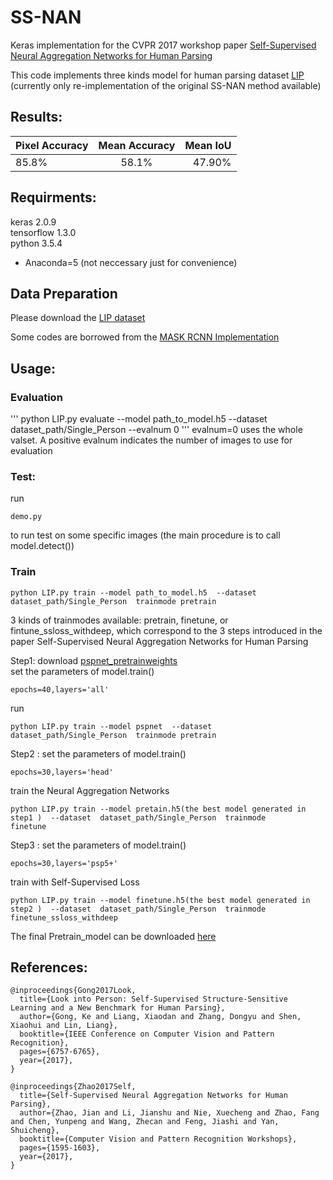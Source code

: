 # SS-NAN
Keras implementation for the CVPR 2017 workshop paper [Self-Supervised Neural Aggregation Networks for Human Parsing](http://openaccess.thecvf.com/content_cvpr_2017_workshops/w19/papers/Zhao_Self-Supervised_Neural_Aggregation_CVPR_2017_paper.pdf)

This code implements three kinds model for human parsing dataset [LIP](https://arxiv.org/abs/1703.05446) (currently only re-implementation of the original SS-NAN method available)

## Results:

| Pixel Accuracy | Mean Accuracy | Mean IoU |
| -------------- |:-------------:| --------:|
| 85.8%          | 58.1%         | 47.90%   |

## Requirments:
keras 2.0.9  
tensorflow 1.3.0  
python 3.5.4  
* Anaconda=5 (not neccessary just for convenience)

## Data Preparation

Please download the [LIP dataset](https://pan.baidu.com/s/1bpJcLjx)

Some codes are borrowed from the [MASK RCNN Implementation](https://github.com/matterport/Mask_RCNN)

## Usage:
### Evaluation
'''
python LIP.py evaluate --model path_to_model.h5  --dataset  dataset_path/Single_Person --evalnum 0
'''
evalnum=0 uses the whole valset. A positive evalnum indicates the number of images to use for evaluation
 
### Test:

run 
```
demo.py 
```
to run test on some specific images (the main procedure is to call model.detect()) 

### Train
```
python LIP.py train --model path_to_model.h5  --dataset  dataset_path/Single_Person  trainmode pretrain
```
3 kinds of trainmodes available: pretrain, finetune, or fintune_ssloss_withdeep, which correspond to the 3 steps introduced in the paper Self-Supervised Neural Aggregation Networks for Human Parsing

Step1:
download [pspnet_pretrainweights](https://pan.baidu.com/s/1sloikGH)  
set the parameters of model.train()  
```
epochs=40,layers='all'   
```
run
```
python LIP.py train --model pspnet  --dataset  dataset_path/Single_Person  trainmode pretrain
```

Step2 :
set the parameters of model.train()  
```
epochs=30,layers='head'  
```
train the Neural Aggregation Networks
```
python LIP.py train --model pretain.h5(the best model generated in step1 )  --dataset  dataset_path/Single_Person  trainmode 
finetune
```

Step3 :
set the parameters of model.train()  
```
epochs=30,layers='psp5+'
```

train with Self-Supervised Loss
```
python LIP.py train --model finetune.h5(the best model generated in step2 )  --dataset  dataset_path/Single_Person  trainmode finetune_ssloss_withdeep
```

The final Pretrain_model can be downloaded [here](https://pan.baidu.com/s/1nvMMl0P)


## References:
```
@inproceedings{Gong2017Look,
  title={Look into Person: Self-Supervised Structure-Sensitive Learning and a New Benchmark for Human Parsing},
  author={Gong, Ke and Liang, Xiaodan and Zhang, Dongyu and Shen, Xiaohui and Lin, Liang},
  booktitle={IEEE Conference on Computer Vision and Pattern Recognition},
  pages={6757-6765},
  year={2017},
}

@inproceedings{Zhao2017Self,
  title={Self-Supervised Neural Aggregation Networks for Human Parsing},
  author={Zhao, Jian and Li, Jianshu and Nie, Xuecheng and Zhao, Fang and Chen, Yunpeng and Wang, Zhecan and Feng, Jiashi and Yan, Shuicheng},
  booktitle={Computer Vision and Pattern Recognition Workshops},
  pages={1595-1603},
  year={2017},
}
```
